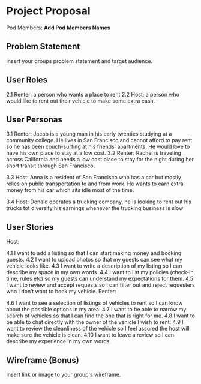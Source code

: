 # Project Proposal

Pod Members: **Add Pod Members Names**

## Problem Statement

Insert your groups problem statement and target audience.

## User Roles

2.1 Renter: a person who wants a place to rent
2.2 Host: a person who would like to rent out their vehicle to make some extra cash.

## User Personas

3.1 Renter: Jacob is a young man in his early twenties studying at a community college. He lives in San Francisco and cannot afford to pay rent so he has been couch-surfing at his friends’ apartments. He would love to have his own place to stay at a low cost.
3.2 Renter: Rachel is traveling across California and needs a low cost place to stay for the night during her short transit through San Francisco. 


3.3	Host: Anna is a resident of San Francisco who has a car but mostly relies on
public transportation to and from work. He wants to earn extra money from his car which sits idle most of the time.

3.4	Host: Donald operates a trucking company, he is looking to rent out his trucks tot diversify his earnings whenever the trucking business is slow


## User Stories

Host:

4.1 I want to add a listing so that I can start making money and booking guests.
4.2 I want to upload photos so that my guests can see what my vehicle looks like.
4.3 I want to write a description of my listing so I can describe my space in my own words.
4.4 I want to list  my policies (check-in time, rules etc) so my guests can understand my expectations for them.
4.5 I want to review and accept requests so I can filter out and reject requesters who I don’t want to book my vehicle. 
Renter: 

4.6 I want to see a selection of listings of vehicles to rent so I can know about the possible options in my area.
4.7 I want to be able to narrow my search of vehicles so that I can find the one that is right for me.
4.8 I want to be able to chat directly with the owner of the vehicle I wish to rent.
4.9 I want to review the cleanliness of the vehicle so I feel assured the host will make sure the vehicle is clean.
4.10 I want to leave a review so I can describe my experience in my own words.


## Wireframe (Bonus)

Insert link or image to your group's wireframe. 
